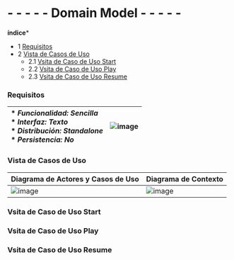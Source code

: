 # - - - - - Domain Model - - - - -

**índice***
- 1 [Requisitos](#Requisitos)
- 2 [Vista de Casos de Uso](#Vista-de-Casos-de-Uso)
    - 2.1 [Vsita de Caso de Uso Start](#Vsita-de-Caso-de-Uso-Start)
    - 2.2 [Vsita de Caso de Uso Play](#Vsita-de-Caso-de-Uso-Play)
    - 2.3 [Vsita de Caso de Uso Resume](#Vsita-de-Caso-de-Uso-Resume)


### Requisitos

| * _Funcionalidad: **Sencilla**_<br/>  * _Interfaz: **Texto**_<br/>  * _Distribución: **Standalone**_<br/>  * _Persistencia: **No**_<br/> | ![image](https://user-images.githubusercontent.com/46433173/196945659-de5ef1f9-e5c1-4e26-9c4a-69de9ec0b8aa.png) | 
| :------- | :------: |  

### Vista de Casos de Uso

| Diagrama de Actores y Casos de Uso | Diagrama de Contexto |
|---|---|
|![image](https://user-images.githubusercontent.com/46433173/195204864-f650c52c-cbcb-4288-8f86-6a32de30eb62.png) |![image](https://user-images.githubusercontent.com/46433173/195207035-a3001085-dde5-4d3c-aa22-81ea8cda5b84.png)

### Vsita de Caso de Uso Start



### Vsita de Caso de Uso Play



### Vsita de Caso de Uso Resume
